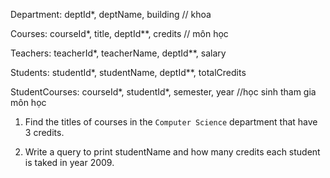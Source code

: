 Department: deptId*, deptName, building // khoa

Courses: courseId*, title, deptId**, credits // môn học

Teachers: teacherId*, teacherName, deptId**, salary

Students: studentId*, studentName, deptId**, totalCredits

StudentCourses: courseId*, studentId*, semester, year //học sinh tham gia môn học

1. Find the titles of courses in the `Computer Science` department that have 3 credits.


2. Write a query to print studentName and how many credits each student is taked in year 2009.


